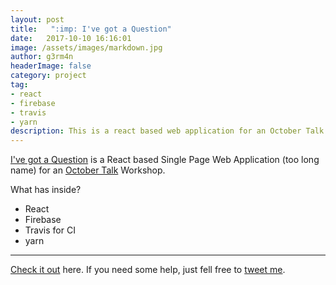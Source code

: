 ```yaml
---
layout: post
title:   ":imp: I've got a Question"
date:   2017-10-10 16:16:01 
image: /assets/images/markdown.jpg
author: g3rm4n
headerImage: false
category: project
tag:
- react
- firebase
- travis
- yarn
description: This is a react based web application for an October Talk Workshop.
---
```


[I've got a Question](igq.g3rm4n.xyz) is a React based Single Page Web Application (too long name) for an [October Talk](https://www.eventbrite.com/e/october-talks-2017-tickets-38736825889) Workshop.

What has inside?

- React
- Firebase
- Travis for CI
- yarn


---
[Check it out](https://github.com/ImaMonsta/bawdy-rebels) here.
If you need some help, just fell free to [tweet me](https://twitter.com/1m_g3rm4n).
